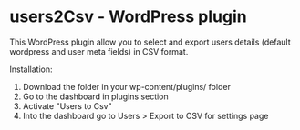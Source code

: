 users2Csv - WordPress plugin
=============================

This WordPress plugin allow you to select and export users details (default wordpress and user meta fields) in CSV format.

Installation: 
1. Download the folder in your wp-content/plugins/ folder
2. Go to the dashboard in plugins section
3. Activate "Users to Csv"
4. Into the dashboard go to Users > Export to CSV for settings page
